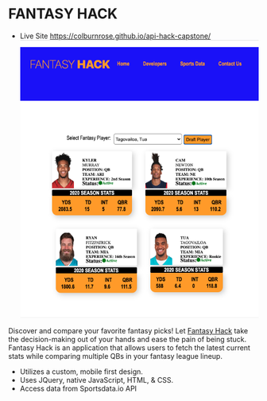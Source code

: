 # FANTASY HACK
- Live Site https://colburnrose.github.io/api-hack-capstone/ 
![](image/landing-page.png)

Discover and compare your favorite fantasy picks! Let [Fantasy Hack](https://colburnrose.github.io/api-hack-capstone/) take the decision-making out of your hands and ease the pain of being stuck. Fantasy Hack is an application that allows users 
to fetch the latest current stats while comparing multiple QBs in your fantasy league lineup. 

- Utilizes a custom, mobile first design.
- Uses JQuery, native JavaScript, HTML, & CSS.
- Access data from Sportsdata.io API
